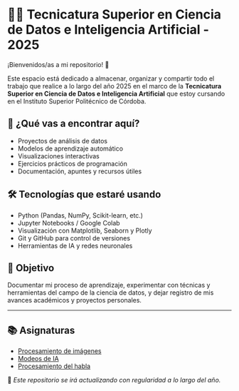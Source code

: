 # 👩‍💻 Tecnicatura Superior en Ciencia de Datos e Inteligencia Artificial - 2025

¡Bienvenidos/as a mi repositorio! 📂

Este espacio está dedicado a almacenar, organizar y compartir todo el trabajo que realice a lo largo del año 2025 en el marco de la **Tecnicatura Superior en Ciencia de Datos e Inteligencia Artificial** que estoy cursando en el Instituto Superior Politécnico de Córdoba.

## 📌 ¿Qué vas a encontrar aquí?

- Proyectos de análisis de datos
- Modelos de aprendizaje automático
- Visualizaciones interactivas
- Ejercicios prácticos de programación
- Documentación, apuntes y recursos útiles

## 🛠 Tecnologías que estaré usando

- Python (Pandas, NumPy, Scikit-learn, etc.)
- Jupyter Notebooks / Google Colab
- Visualización con Matplotlib, Seaborn y Plotly
- Git y GitHub para control de versiones
- Herramientas de IA y redes neuronales

## 🎯 Objetivo

Documentar mi proceso de aprendizaje, experimentar con técnicas y herramientas del campo de la ciencia de datos, y dejar registro de mis avances académicos y proyectos personales.

---
## 📚 Asignaturas

- [Procesamiento de imágenes](https://github.com/Lalita635/TSCDIA-2025/tree/main/Procesamiento_de_imagenes)
- [Modeos de IA](https://github.com/Lalita635/TSCDIA-2025/tree/main/Modeos_de_IA)
- [Procesamiento del habla](https://github.com/Lalita635/TSCDIA-2025/tree/main/Procesamiento_del_habla)

📌 *Este repositorio se irá actualizando con regularidad a lo largo del año.*

